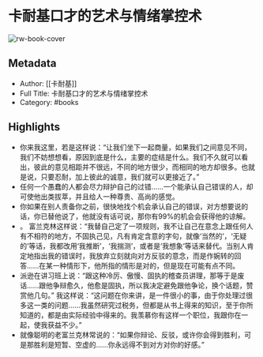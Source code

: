 # 卡耐基口才的艺术与情绪掌控术

![rw-book-cover](https://wfqqreader-1252317822.image.myqcloud.com/cover/108/508108/s_508108.jpg)

## Metadata
- Author: [[卡耐基]]
- Full Title: 卡耐基口才的艺术与情绪掌控术
- Category: #books

## Highlights
- 你来我这里，若是这样说：“让我们坐下一起商量，如果我们之间意见不同，我们不妨想想看，原因到底是什么，主要的症结是什么。我们不久就可以看出，彼此的意见相距并不很远，不同的地方很少，而相同的地方却很多。也就是说，只要忍耐，加上彼此的诚意，我们就可以更接近了。”
- 任何一个愚蠢的人都会尽力辩护自己的过错……一个能承认自己错误的人，却可使他出类拔萃，并且给人一种尊贵、高尚的感觉。
- 你如果在别人责备你之前，很快地找个机会承认自己的错误，对方想要说的话，你已替他说了，他就没有话可说，那你有99%的机会会获得他的谅解。
- 。 
  富兰克林这样说：“我替自己定了一项规则，我不让自己在意念上跟任何人有不相符的地方，不固执己见，凡有肯定含意的字句，就像‘当然的’，‘无疑的’等话，我都改用‘我推断’，‘我揣测’，或者是‘我想象’等话来替代。当别人肯定地指出我的错误时，我放弃立刻就向对方反驳的意念，而是作婉转的回答……在某一种情形下，他所指的情形是对的，但是现在可能有点不同。
- 派逊在讲习班上说：“跟这种冷厉、傲慢、固执的稽查员讲理，那等于是废话……跟他争辩愈久，他愈是固执，所以我决定避免跟他争论，换个话题，赞赏他几句。” 
  我这样说：“这问题在你来讲，是一件很小的事，由于你处理过很多这一类的问题……我虽然研究过税务，但都是从书上得来的知识，至于你所知道的，都是由实际经验中得来的。我羡慕你有这样一个职位，我跟你在一起，使我获益不少。”
- 就像聪明的老富兰克林常说的：“如果你辩论、反驳，或许你会得到胜利，可是那胜利是短暂、空虚的……你永远得不到对方对你的好感。”

